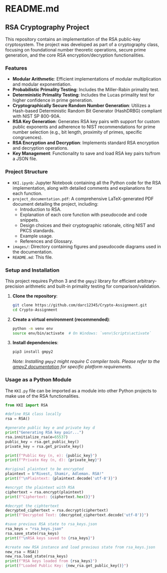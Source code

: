 # README.md

## RSA Cryptography Project

This repository contains an implementation of the RSA public-key cryptosystem. The project was developed as part of a cryptography class, focusing on foundational number theoretic operations, secure prime generation, and the core RSA encryption/decryption functionalities.

### Features

* **Modular Arithmetic**: Efficient implementations of modular multiplication and modular exponentiation.
* **Probabilistic Primality Testing**: Includes the Miller-Rabin primality test.
* **Deterministic Primality Testing**: Includes the Lucas primality test for higher confidence in prime generation.
* **Cryptographically Secure Random Number Generation**: Utilizes a Hash-based Deterministic Random Bit Generator (HashDRBG) compliant with NIST SP 800-90A.
* **RSA Key Generation**: Generates RSA key pairs with support for custom public exponents and adherence to NIST recommendations for prime number selection (e.g., bit length, proximity of primes, specific congruences).
* **RSA Encryption and Decryption**: Implements standard RSA encryption and decryption operations.
* **Key Management**: Functionality to save and load RSA key pairs to/from a JSON file.

### Project Structure

* `KKI.ipynb`: Jupyter Notebook containing all the Python code for the RSA implementation, along with detailed comments and explanations for each function.
* `project_documentation.pdf`: A comprehensive LaTeX-generated PDF document detailing the project, including:
    * Introduction to RSA.
    * Explanation of each core function with pseudocode and code snippets.
    * Design choices and their cryptographic rationale, citing NIST and PKCS standards.
    * Example usage.
    * References and Glossary.
* `images/`: Directory containing figures and pseudocode diagrams used in the documentation.
* `README.md`: This file.

### Setup and Installation

This project requires Python 3 and the `gmpy2` library for efficient arbitrary-precision arithmetic and built-in primality testing for comparison/validation.

1.  **Clone the repository**:
    ```bash
    git clone https://github.com/darc12345/Crypto-Assignment.git
    cd Crypto-Assignment
    ```

2.  **Create a virtual environment (recommended)**:
    ```bash
    python -m venv env
    source env/bin/activate  # On Windows: `venv\Scripts\activate`
    ```

3.  **Install dependencies**:
    ```bash
    pip3 install gmpy2
    ```
    *Note: Installing `gmpy2` might require C compiler tools. Please refer to the [gmpy2 documentation](https://gmpy2.readthedocs.io/en/latest/install.html) for specific platform requirements.*

### Usage as a Python Module

The `KKI.py` file can be imported as a module into other Python projects to make use of the RSA functionalities.

```python
from KKI import RSA

#define RSA class locally
rsa = RSA()

#generate public key e and private key d
print("Generating RSA key pair...")
rsa.innitialize_rsa(e=65537)
public_key = rsa.get_public_key()
private_key = rsa.get_private_key()

print(f"Public Key (n, e): {public_key}")
print(f"Private Key (n, d): {private_key}")

#original plaintext to be encrypted
plaintext = b"Rivest, Shamir, Adleman. RSA!"
print(f"\nPlaintext: {plaintext.decode('utf-8')}")

#encrypt the plaintext with RSA
ciphertext = rsa.encrypt(plaintext)
print(f"Ciphertext: {ciphertext.hex()}")

#decrypt the ciphtertext
decrypted_ciphertext = rsa.decrypt(ciphertext)
print(f"Decrypted Text: {decrypted_ciphertext.decode('utf-8')}")

#save previous RSA state to rsa_keys.json
rsa_keys = "rsa_keys.json"
rsa.save_state(rsa_keys)
print(f"\nRSA keys saved to {rsa_keys}")

#create new RSA instance and load previous state from rsa_keys.json
new_rsa = RSA()
new_rsa.load_state(rsa_keys)
print(f"RSA keys loaded from {rsa_keys}")
print(f"Loaded Public Key: {new_rsa.get_public_key()}")

```

